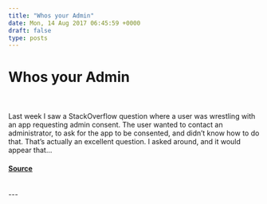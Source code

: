 ```yaml
---
title: "Whos your Admin"
date: Mon, 14 Aug 2017 06:45:59 +0000
draft: false
type: posts
---
```

# Whos your Admin

<br/>

<br/>
Last week I saw a StackOverflow question where a user was wrestling with an app requesting admin consent. The user wanted to contact an administrator, to ask for the app to be consented, and didn’t know how to do that. That’s actually an excellent question. I asked around, and it would appear that...

#### [Source](https://www.cloudidentity.com/blog/2017/08/13/whos-your-admin/)

<br/>
---
